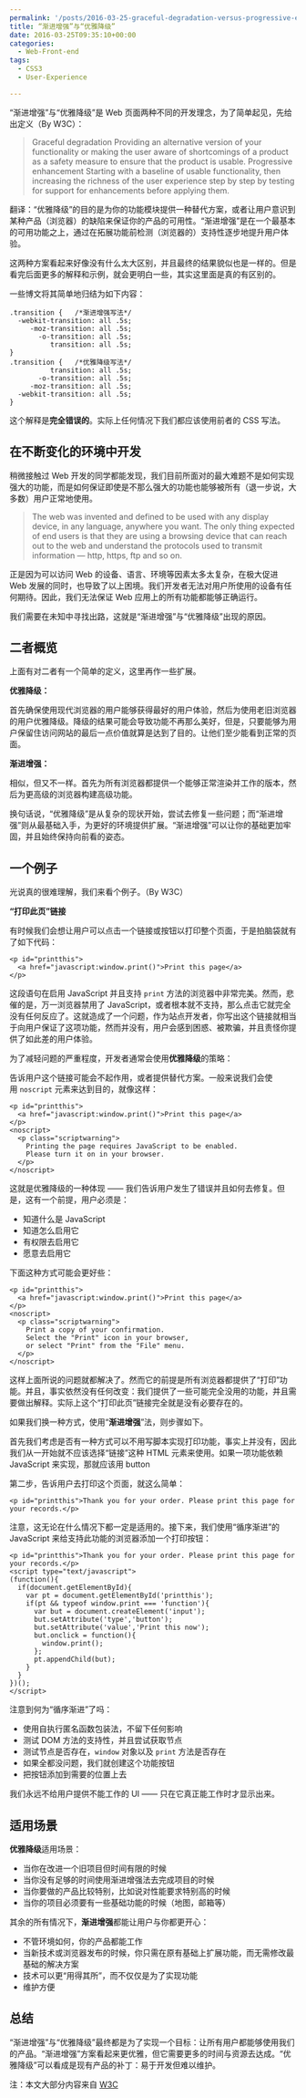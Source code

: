 ```yaml
---
permalink: '/posts/2016-03-25-graceful-degradation-versus-progressive-enhancement.html'
title: “渐进增强”与“优雅降级”
date: 2016-03-25T09:35:10+00:00
categories:
  - Web-Front-end
tags:
  - CSS3
  - User-Experience

---
```




“渐进增强”与“优雅降级”是 Web 页面两种不同的开发理念，为了简单起见，先给出定义（By W3C）：

> Graceful degradation Providing an alternative version of your functionality or making the user aware of shortcomings of a product as a safety measure to ensure that the product is usable. Progressive enhancement Starting with a baseline of usable functionality, then increasing the richness of the user experience step by step by testing for support for enhancements before applying them.

翻译：“优雅降级”的目的是为你的功能模块提供一种替代方案，或者让用户意识到某种产品（浏览器）的缺陷来保证你的产品的可用性。“渐进增强”是在一个最基本的可用功能之上，通过在拓展功能前检测（浏览器的）支持性逐步地提升用户体验。

这两种方案看起来好像没有什么太大区别，并且最终的结果貌似也是一样的。但是看完后面更多的解释和示例，就会更明白一些，其实这里面是真的有区别的。

一些博文将其简单地归结为如下内容：

```
.transition {   /*渐进增强写法*/
  -webkit-transition: all .5s;
     -moz-transition: all .5s;
       -o-transition: all .5s;
          transition: all .5s;  
} 
.transition {   /*优雅降级写法*/ 
          transition: all .5s;
       -o-transition: all .5s;
     -moz-transition: all .5s;
  -webkit-transition: all .5s;
}
```

这个解释是**完全错误的**。实际上任何情况下我们都应该使用前者的 CSS 写法。

<!--more-->

## 在不断变化的环境中开发

稍微接触过 Web 开发的同学都能发现，我们目前所面对的最大难题不是如何实现强大的功能，而是如何保证即使是不那么强大的功能也能够被所有（退一步说，大多数）用户正常地使用。

> The web was invented and defined to be used with any display device, in any language, anywhere you want. The only thing expected of end users is that they are using a browsing device that can reach out to the web and understand the protocols used to transmit information — http, https, ftp and so on.

正是因为可以访问 Web 的设备、语言、环境等因素太多太复杂，在极大促进 Web 发展的同时，也导致了以上困境。我们开发者无法对用户所使用的设备有任何期待。因此，我们无法保证 Web 应用上的所有功能都能够正确运行。

我们需要在未知中寻找出路，这就是“渐进增强”与“优雅降级”出现的原因。

## 二者概览

上面有对二者有一个简单的定义，这里再作一些扩展。

**优雅降级：**

首先确保使用现代浏览器的用户能够获得最好的用户体验，然后为使用老旧浏览器的用户优雅降级。降级的结果可能会导致功能不再那么美好，但是，只要能够为用户保留住访问网站的最后一点价值就算是达到了目的。让他们至少能看到正常的页面。

**渐进增强：**

相似，但又不一样。首先为所有浏览器都提供一个能够正常渲染并工作的版本，然后为更高级的浏览器构建高级功能。

换句话说，“优雅降级”是从复杂的现状开始，尝试去修复一些问题；而“渐进增强”则从最基础入手，为更好的环境提供扩展。“渐进增强”可以让你的基础更加牢固，并且始终保持向前看的姿态。

## 一个例子

光说真的很难理解，我们来看个例子。（By W3C）

**“打印此页”链接**

有时候我们会想让用户可以点击一个链接或按钮以打印整个页面，于是拍脑袋就有了如下代码：

```
<p id="printthis">
  <a href="javascript:window.print()">Print this page</a>
</p>
```

这段语句在启用 JavaScript 并且支持 `print` 方法的浏览器中非常完美。然而，悲催的是，万一浏览器禁用了 JavaScript，或者根本就不支持，那么点击它就完全没有任何反应了。这就造成了一个问题，作为站点开发者，你写出这个链接就相当于向用户保证了这项功能，然而并没有，用户会感到困惑、被欺骗，并且责怪你提供了如此差的用户体验。

为了减轻问题的严重程度，开发者通常会使用**优雅降级**的策略：

告诉用户这个链接可能会不起作用，或者提供替代方案。一般来说我们会使用 `noscript` 元素来达到目的，就像这样：

```
<p id="printthis">
  <a href="javascript:window.print()">Print this page</a>
</p>
<noscript>
  <p class="scriptwarning">
    Printing the page requires JavaScript to be enabled. 
    Please turn it on in your browser.
  </p>
</noscript>
```

这就是优雅降级的一种体现 —— 我们告诉用户发生了错误并且如何去修复。但是，这有一个前提，用户必须是：

  * 知道什么是 JavaScript
  * 知道怎么启用它
  * 有权限去启用它
  * 愿意去启用它

下面这种方式可能会更好些：

```
<p id="printthis">
  <a href="javascript:window.print()">Print this page</a>
</p>
<noscript>
  <p class="scriptwarning">
    Print a copy of your confirmation. 
    Select the "Print" icon in your browser,
    or select "Print" from the "File" menu.
  </p>
</noscript>
```

这样上面所说的问题就都解决了。然而它的前提是所有浏览器都提供了“打印”功能。并且，事实依然没有任何改变：我们提供了一些可能完全没用的功能，并且需要做出解释。实际上这个“打印此页”链接完全就是没有必要存在的。

如果我们换一种方式，使用“**渐进增强**”法，则步骤如下。

首先我们考虑是否有一种方式可以不用写脚本实现打印功能，事实上并没有，因此我们从一开始就不应该选择“链接”这种 HTML 元素来使用。如果一项功能依赖 JavaScript 来实现，那就应该用 button

第二步，告诉用户去打印这个页面，就这么简单：

```
<p id="printthis">Thank you for your order. Please print this page for your records.</p>
```

注意，这无论在什么情况下都一定是适用的。接下来，我们使用“循序渐进”的 JavaScript 来给支持此功能的浏览器添加一个打印按钮：

```
<p id="printthis">Thank you for your order. Please print this page for your records.</p>
<script type="text/javascript">
(function(){
  if(document.getElementById){
    var pt = document.getElementById('printthis');
    if(pt && typeof window.print === 'function'){
      var but = document.createElement('input');
      but.setAttribute('type','button');
      but.setAttribute('value','Print this now');
      but.onclick = function(){
        window.print();
      };
      pt.appendChild(but);
    }
  }
})();
</script>
```

注意到何为“循序渐进”了吗：

  * 使用自执行匿名函数包装法，不留下任何影响
  * 测试 DOM 方法的支持性，并且尝试获取节点
  * 测试节点是否存在，`window` 对象以及 `print` 方法是否存在
  * 如果全都没问题，我们就创建这个功能按钮
  * 把按钮添加到需要的位置上去

我们永远不给用户提供不能工作的 UI —— 只在它真正能工作时才显示出来。

## 适用场景

**优雅降级**适用场景：

  * 当你在改进一个旧项目但时间有限的时候
  * 当你没有足够的时间使用渐进增强法去完成项目的时候
  * 当你要做的产品比较特别，比如说对性能要求特别高的时候
  * 当你的项目必须要有一些基础功能的时候（地图，邮箱等）

其余的所有情况下，**渐进增强**都能让用户与你都更开心：

  * 不管环境如何，你的产品都能工作
  * 当新技术或浏览器发布的时候，你只需在原有基础上扩展功能，而无需修改最基础的解决方案
  * 技术可以更“用得其所”，而不仅仅是为了实现功能
  * 维护方便

## 总结

“渐进增强”与“优雅降级”最终都是为了实现一个目标：让所有用户都能够使用我们的产品。“渐进增强”方案看起来更优雅，但它需要更多的时间与资源去达成。“优雅降级”可以看成是现有产品的补丁：易于开发但难以维护。

注：本文大部分内容来自 <a href="https://www.w3.org/wiki/Graceful_degradation_versus_progressive_enhancement" target="_blank">W3C</a>
